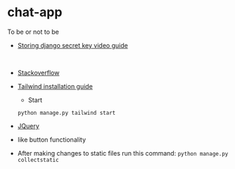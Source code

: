 # chat-app

To be or not to be

- [Storing django secret key video guide](https://www.youtube.com/watch?v=bPR3Q0BFFzw&ab_channel=ZackPlauch%C3%A9)

<br>

- [Stackoverflow](https://stackoverflow.com/questions/15209978/where-to-store-secret-keys-django)

- [Tailwind installation guide](https://django-tailwind.readthedocs.io/en/latest/installation.html)
  - Start
  
  ```
  python manage.py tailwind start
  ```

- [JQuery](https://releases.jquery.com/)
 - like button functionality
 
- After making changes to static files run this command: `python manage.py collectstatic`